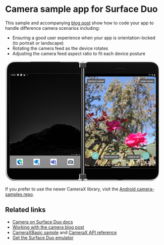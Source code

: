 # Camera sample app for Surface Duo

This sample and accompanying [blog post](https://devblogs.microsoft.com/surface-duo/dual-screen-camera-sample/) show how to code your app to handle difference camera scenarios including:

- Ensuring a good user experience when your app is orientation-locked (to portrait or landscape)
- Rotating the camera feed as the device rotates
- Adjusting the camera feed aspect ratio to fit each device posture

![Surface Duo camera app sample showing a rose](Screenshots/camera-sample-rose-500.png)

If you prefer to use the newer CameraX library, visit the [Android camera-samples repo](https://github.com/android/camera-samples/tree/master/CameraXBasic).

## Related links

- [Camera on Surface Duo docs](https://docs.microsoft.com/dual-screen/android/platform/camera)
- [Working with the camera blog post](https://devblogs.microsoft.com/surface-duo/dual-screen-camera-sample/)
- [CameraXBasic sample](https://github.com/android/camera-samples/tree/master/CameraXBasic) and [CameraX API reference](https://developer.android.com/training/camerax)
- [Get the Surface Duo emulator](https://docs.microsoft.com/dual-screen/android/emulator/)
